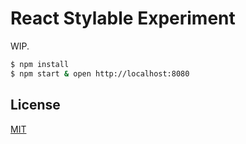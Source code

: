 # React Stylable Experiment

WIP.

```bash
$ npm install
$ npm start & open http://localhost:8080
```

## License

[MIT](http://markdalgleish.mit-license.org)

